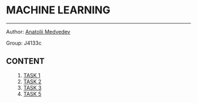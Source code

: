 <h1>MACHINE LEARNING</h1>
<hr></hr>

Author: <a href='https://github.com/mdvdv'>Anatolii Medvedev</a>

Group: J4133c

<a name='000'></a>
<h2>CONTENT</h2>

<ul>
    <ol type='1'>
    <li><a href='#001'>TASK 1</a></li>
    <li><a href='#002'>TASK 2</a></li>
    <li><a href='#003'>TASK 3</a></li>
    <li><a href='#005'>TASK 5</a></li>
    </ol>
</ul>